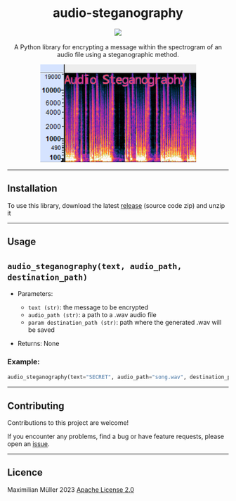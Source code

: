 <h1 align="center">
audio-steganography
</h1>

<p align="center">
<a href="https://github.com/maxmmueller/audio-steganography/blob/main/LICENSE"><img src="https://img.shields.io/badge/license-Apache%202-blue"/></a>
</p>


<p align="center">A Python library for encrypting a message within the spectrogram of an audio file using a steganographic method.</p>


<p align="center">
<img src="images/screenshot.jpg">
</p>

---
## Installation
To use this library, download the latest [release](https://github.com/maxmmueller/audio-steganography/releases/latest) (source code zip) and unzip it

---
## Usage 

## `audio_steganography(text, audio_path, destination_path)`

- Parameters:
  - `text (str)`: the message to be encrypted
  - `audio_path (str)`: a path to a .wav audio file
  - `param destination_path (str)`: path where the generated .wav will be saved


- Returns: None
### Example:

```python
audio_steganography(text="SECRET", audio_path="song.wav", destination_path="encrypted.wav")
```

---
## Contributing
Contributions to this project are welcome!

If you encounter any problems, find a bug or have feature requests, please open an [issue](https://github.com/maxmmueller/audio-steganography/issues/new).

---
## Licence
Maximilian Müller 2023 [Apache License 2.0](LICENSE)
